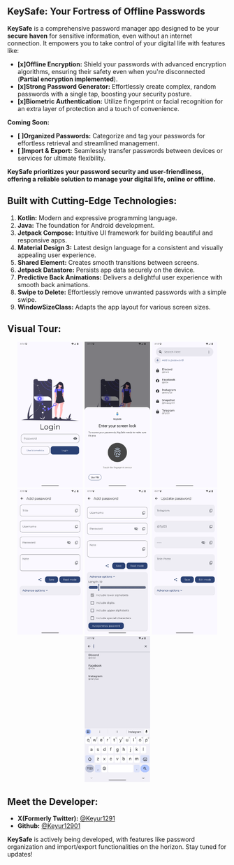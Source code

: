 ## KeySafe: Your Fortress of Offline Passwords

**KeySafe** is a comprehensive password manager app designed to be your **secure haven** for
sensitive information, even without an internet connection. It empowers you to take control of your
digital life with features like:

* **[x]Offline Encryption:**  Shield your passwords with advanced encryption algorithms, ensuring their
  safety even when you're disconnected (**Partial encryption implemented**).
* **[x]Strong Password Generator:**  Effortlessly create complex, random passwords with a single tap,
  boosting your security posture.
* **[x]Biometric Authentication:**  Utilize fingerprint or facial recognition for an extra layer of
  protection and a touch of convenience.

**Coming Soon:**

* **[ ]Organized Passwords:** Categorize and tag your passwords for effortless retrieval and
  streamlined management.
* **[ ]Import & Export:** Seamlessly transfer passwords between devices or services for ultimate
  flexibility.

**KeySafe prioritizes your password security and user-friendliness, offering a reliable solution to
manage your digital life, online or offline.**

## Built with Cutting-Edge Technologies:

1. **Kotlin:** Modern and expressive programming language.
2. **Java:** The foundation for Android development.
3. **Jetpack Compose:** Intuitive UI framework for building beautiful and responsive apps.
4. **Material Design 3:** Latest design language for a consistent and visually appealing user
   experience.
5. **Shared Element:** Creates smooth transitions between screens.
6. **Jetpack Datastore:** Persists app data securely on the device.
7. **Predictive Back Animations:** Delivers a delightful user experience with smooth back
   animations.
8. **Swipe to Delete:** Effortlessly remove unwanted passwords with a simple swipe.
9. **WindowSizeClass:** Adapts the app layout for various screen sizes.

## Visual Tour:

<p align="center">
    <img alt="Login Page" width="150" src="https://github.com/Keyur1291/KeySafe/blob/main/Screenshots/Login.png" title="Secure login with fingerprint or PIN">
    <img alt="Biometric Popup" width="150" src="https://github.com/Keyur1291/KeySafe/blob/main/Screenshots/Biometric.png" title="Enhanced security with biometric authentication">
    <img alt="Home Page" width="150" src="https://github.com/Keyur1291/KeySafe/blob/main/Screenshots/Home.png" title="Organized overview of your saved passwords">
    <img alt="Add password Page" width="150" src="https://github.com/Keyur1291/KeySafe/blob/main/Screenshots/AddPassword.png" title="Effortlessly add new passwords with secure storage">
    <img alt="Advance Options" width="150" src="https://github.com/Keyur1291/KeySafe/blob/main/Screenshots/AdvanceOptions.png" title="Customize password settings for additional security">
    <img alt="View Page" width="150" src="https://github.com/Keyur1291/KeySafe/blob/main/Screenshots/ViewPass.png" title="View and copy saved passwords securely">
    <img alt="Search Query" width="150" src="https://github.com/Keyur1291/KeySafe/blob/main/Screenshots/SearchWithI.png" title="Quickly find passwords with intuitive search functionality">
</p>

## Meet the Developer:

* **X(Formerly Twitter):** [@Keyur1291](https://www.github.com/Keyur1291)
* **Github:** [@Keyur12901](https://www.x.com/Keyur12901)

**KeySafe** is actively being developed, with features like password organization and import/export
functionalities on the horizon. Stay tuned for updates!
